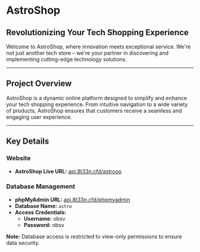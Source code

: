 # AstroShop

## Revolutionizing Your Tech Shopping Experience

Welcome to AstroShop, where innovation meets exceptional service. We're not just another tech store – we're your partner in discovering and implementing cutting-edge technology solutions.

---

## Project Overview
AstroShop is a dynamic online platform designed to simplify and enhance your tech shopping experience. From intuitive navigation to a wide variety of products, AstroShop ensures that customers receive a seamless and engaging user experience.

---

## Key Details

### Website
- **AstroShop Live URL:** [api.8t33n.cfd/astrooo](http://api.8t33n.cfd/astrooo)

### Database Management
- **phpMyAdmin URL:** [api.8t33n.cfd/phpmyadmin](http://api.8t33n.cfd/phpmyadmin)
- **Database Name:** `astro`
- **Access Credentials:**
  - **Username:** obsv
  - **Password:** obsv

**Note:** Database access is restricted to view-only permissions to ensure data security.
